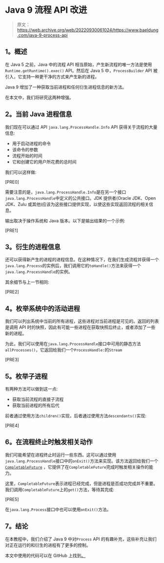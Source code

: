 # Java 9 流程 API 改进

> 原文：<https://web.archive.org/web/20220930061024/https://www.baeldung.com/java-9-process-api>

## **1。概述**

在 Java 5 之前，Java 中的流程 API 相当原始，产生新流程的唯一方法是使用`Runtime.getRuntime().exec()` API。然后在 Java 5 中，`ProcessBuilder` API 被引入，它支持一种更干净的方式来产生新的进程。

Java 9 增加了一种获取当前进程和任何衍生进程信息的新方法。

在本文中，我们将研究这两种增强。

## **2。当前 Java 进程信息**

我们现在可以通过 API `java.lang.ProcessHandle.Info` API 获得关于流程的大量信息:

*   用于启动进程的命令
*   该命令的参数
*   流程开始的时间
*   它和创建它的用户所花费的总时间

我们可以这样做:

[PRE0]

需要注意的是，`java.lang.ProcessHandle.Info`是在另一个接口`java.lang.ProcessHandle`中定义的公共接口。JDK 提供者(Oracle JDK、Open JDK、Zulu 或其他)应该为这些接口提供实现，以使这些实现返回流程的相关信息。

输出取决于操作系统和 Java 版本。以下是输出结果的一个示例:

[PRE1]

## **3。衍生的进程信息**

还可以获得新产生的进程的进程信息。在这种情况下，在我们生成流程并获得一个`java.lang.Process`的实例后，我们调用它的`toHandle()`方法来获得一个`java.lang.ProcessHandle`的实例。

其余细节与上一节相同:

[PRE2]

## **4。枚举系统中的活动进程**

我们可以列出系统中当前的所有进程，这些进程对当前进程是可见的。返回的列表是调用 API 时的快照，因此有可能一些进程在获取快照后终止，或者添加了一些新的进程。

为此，我们可以使用在`java.lang.ProcessHandle`接口中可用的静态方法`allProcesses()`，它返回给我们一个`ProcessHandle:`的`Stream`

[PRE3]

## **5。枚举子进程**

有两种方法可以做到这一点:

*   获取当前流程的直接子流程
*   获取当前进程的所有后代

前者通过使用方法`children()`实现，后者通过使用方法`descendants()`实现:

[PRE4]

## **6。在流程终止时触发相关动作**

我们可能希望在进程终止时运行一些东西。这可以通过使用`java.lang.ProcessHandle`接口中的`onExit()`方法来实现。该方法返回给我们一个 [`CompletableFuture`](/web/20221228152503/https://www.baeldung.com/java-completablefuture) ，它提供了在`CompletableFuture`完成时触发相关操作的能力。

这里，`CompletableFuture`表示进程已经完成，但是进程是否成功完成并不重要。我们调用`CompletableFuture`上的`get()`方法，等待其完成:

[PRE5]

在`java.lang.Process`接口中也可以使用`onExit()`方法。

## **7。结论**

在本教程中，我们介绍了 Java 9 中对`Process` API 的有趣补充，这些补充让我们对正在运行的和衍生的进程有了更多的控制。

本文中使用的代码可以在 GitHub 上找到[。](https://web.archive.org/web/20221228152503/https://github.com/eugenp/tutorials/tree/master/core-java-modules/core-java-os)